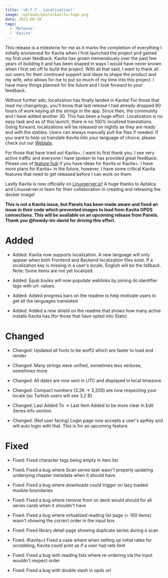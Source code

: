 ```yaml
---
title: 'v0.7.7 - Localization!'
image: /uploads/posts/kavita-logo.png
date: 2023-08-10
tags:
  - 'Release'
  - 'Kavita'
---
```


This release is a milestone for me as it marks the completion of everything I initially envisioned for Kavita when I first launched the project and gained my first user feedback. Kavita has grown tremendously over the past few years of building it and has been shaped in ways I would have never known when I first set off to build the project. With all that said, I want to thank all our users for their continued support and ideas to shape the product and my wife, who allows for me to put so much of my time into this project. I have many things planned for the future and I look forward to your feedback.



Without further ado, localization has finally landed in Kavita! For those that read my changelogs, you'll know that last release I had already dropped 60 hours of work keying all the strings in the app. Since then, the community and I have added another 30. This has been a huge effort. Localization is no easy task and as of this launch, there is no 100% localized translations. Going forward, localizations will be released on nightly as they are ready and with the stables. Users can always manually pull the files if needed. If you want to help us translate Kavita into your language of choice, please check out our [Weblate](https://hosted.weblate.org/engage/kavita/).



For those that have tried out Kavita+, I want to first thank you. I see very active traffic and everyone I have spoken to has provided great feedback. Please use of [feature hub](https://feats.kavitareader.com) if you have ideas for Kavita or Kavita+. I have more plans for Kavita+ in the future, however, I have some critical Kavita features that need to get released before I can work on them. 



Lastly Kavita is now officially on [Linuxserver.io](https://hub.docker.com/r/linuxserver/kavita)! A huge thanks to Aptalca and Linuxserver.io team for their collaboration in creating and releasing the docker image! 



**This is not a Kavita issue, but Panels has been made aware and fixed an issue in their code which prevented images to load from Kavita OPDS connections. This will be available on an upcoming release from Panels. Thank you @howdy-im-david for driving this effort.** 



# Added

- Added: Kavita now supports localization. A new language will only appear when both Frontend and Backend localization files exist. If a localization key is missing in a user's locale, English will be the fallback. Note: Some items are not yet localized. 

- Added: Epub books will now populate weblinks by joining dc:identifier tags with url: values.

- Added: Added progress bars on the readme to help motivate users to get all the languages translated

- Added: Added a new shield on the readme that shows how many active installs Kavita has (for those that have opted into Stats)



# Changed

- Changed: Updated all fonts to be woff2 which are faster to load and render

- Changed: Many strings were unified, sometimes less verbose, sometimes more.

- Changed: All dates are now sent in UTC and displayed in local timezone

- Changed: Compact numbers (3.2K -> 3,200) are now respecting your locale (so Turkish users will see 3,2 B)

- Changed: Last Added To -> Last Item Added to be more clear in Edit Series info section.

- Changed: (Not user facing) Login page now accepts a user's apiKey and will auto login with that. This is for an upcoming feature.



# Fixed

- Fixed: Fixed character tags being empty in item list 

- Fixed: Fixed a bug where Scan series task wasn't properly updating underlying chapter metadata when it should have.

- Fixed: Fixed a bug where downloads could trigger on lazy loaded module boundaries

- Fixed: Fixed a bug where remove from on deck would should for all series cards when it shouldn't have

- Fixed: Fixed a bug where virtualized reading list page (> 100 items) wasn't showing the correct order in the input box 

- Fixed: Fixed library detail page showing duplicate series during a scan 

- Fixed: (Kavita+) Fixed a case where when setting up initial rates for scrobbling, Kavita could print as if a user had rate limit

- Fixed: Fixed a bug with reading lists where re-ordering via the input wouldn't respect order

- Fixed: Fixed a bug with double slash in opds url

